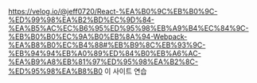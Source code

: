 https://velog.io/@jeff0720/React-%EA%B0%9C%EB%B0%9C-%ED%99%98%EA%B2%BD%EC%9D%84-%EA%B5%AC%EC%B6%95%ED%95%98%EB%A9%B4%EC%84%9C-%EB%B0%B0%EC%9A%B0%EB%8A%94-Webpack-%EA%B8%B0%EC%B4%88#%EB%B9%8C%EB%93%9C-%EB%94%94%EB%A0%89%ED%84%B0%EB%A6%AC-%EA%B9%A8%EB%81%97%ED%95%98%EA%B2%8C-%ED%95%98%EA%B8%B0
이 사이트 연습
